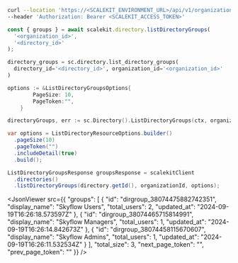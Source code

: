 <CodeWithHeader method="get" endpoint="/api/v1/organizations/{organization_id}/directories/{directory_id}/groups">
<Tabs groupId="tech-stack" querystring>
<TabItem value="curl" label="cURL">

```bash showLineNumbers
curl --location 'https://<SCALEKIT_ENVIRONMENT_URL>/api/v1/organizations/<organization_id>/directories/<directory_id>/groups' \
--header 'Authorization: Bearer <SCALEKIT_ACCESS_TOKEN>'
```

</TabItem>
<TabItem value="nodejs" label="Node.js">

```js
const { groups } = await scalekit.directory.listDirectoryGroups(
  '<organization_id>',
  '<directory_id>'
);
```

</TabItem>
<TabItem value="py" label="Python">

```python
directory_groups = sc.directory.list_directory_groups(
  directory_id='<directory_id>', organization_id='<organization_id>'
)
```

</TabItem>
<TabItem value="golang" label="Go">

```go
options := &ListDirectoryGroupsOptions{
		PageSize: 10,
		PageToken:"",
	}

directoryGroups, err := sc.Directory().ListDirectoryGroups(ctx, organizationId, directoryId, options)
```

</TabItem>

<TabItem value="java" label="Java">

```java
var options = ListDirectoryResourceOptions.builder()
  .pageSize(10)
  .pageToken("")
  .includeDetail(true)
  .build();

ListDirectoryGroupsResponse groupsResponse = scalekitClient
  .directories()
  .listDirectoryGroups(directory.getId(), organizationId, options);
```

</TabItem>

</Tabs>
</CodeWithHeader>
<CodeWithHeader title="Response">

<JsonViewer src={{
    "groups": [
        {
            "id": "dirgroup_38074475882742351",
            "display_name": "Skyflow Users",
            "total_users": 2,
            "updated_at": "2024-09-19T16:26:18.573597Z"
        },
        {
            "id": "dirgroup_38074465715814991",
            "display_name": "Skyflow Managers",
            "total_users": 1,
            "updated_at": "2024-09-19T16:26:14.842673Z"
        },
        {
            "id": "dirgroup_38074458115670607",
            "display_name": "Skyflow Admins",
            "total_users": 1,
            "updated_at": "2024-09-19T16:26:11.532534Z"
        }
    ],
    "total_size": 3,
    "next_page_token": "",
    "prev_page_token": ""
}} />

</CodeWithHeader>
